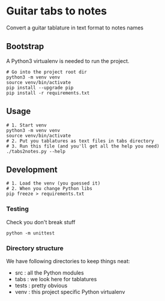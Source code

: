 # Guitar tabs to notes
Convert a guitar tablature in text format to notes names

## Bootstrap
A Python3 virtualenv is needed to run the project.
```
# Go into the project root dir
python3 -m venv venv
source venv/bin/activate
pip install --upgrade pip
pip install -r requirements.txt
```

## Usage
```
# 1. Start venv
python3 -m venv venv
source venv/bin/activate
# 2. Put you tablatures as text files in tabs directory
# 3. Run this file (and you'll get all the help you need)
./tabs2notes.py --help
```

## Development
```
# 1. Load the venv (you guessed it)
# 2. When you change Python libs
pip freeze > requirements.txt
```

### Testing
Check you don't break stuff
```
python -m unittest
```

### Directory structure
We have following directories to keep things neat:
* src : all the Python modules
* tabs : we look here for tablatures
* tests : pretty obvious
* venv : this project specific Python virtualenv